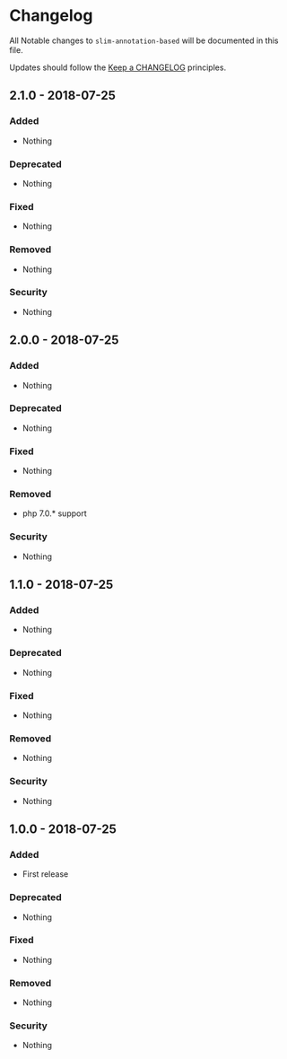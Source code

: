 # Changelog

All Notable changes to `slim-annotation-based` will be documented in this file.

Updates should follow the [Keep a CHANGELOG](http://keepachangelog.com/) principles.

## 2.1.0 - 2018-07-25

### Added
- Nothing

### Deprecated
- Nothing

### Fixed
- Nothing

### Removed
- Nothing

### Security
- Nothing


## 2.0.0 - 2018-07-25

### Added
- Nothing

### Deprecated
- Nothing

### Fixed
- Nothing

### Removed
- php 7.0.* support

### Security
- Nothing


## 1.1.0 - 2018-07-25

### Added
- Nothing

### Deprecated
- Nothing

### Fixed
- Nothing

### Removed
- Nothing

### Security
- Nothing


## 1.0.0 - 2018-07-25

### Added
- First release

### Deprecated
- Nothing

### Fixed
- Nothing

### Removed
- Nothing

### Security
- Nothing
